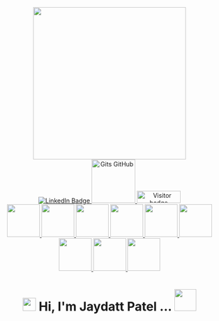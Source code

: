 <div id="header" align="center">
<!--   <img  src="https://media.giphy.com/media/v1.Y2lkPTc5MGI3NjExcTFjZGozcTIzOWVhOW1zZ2NnNmt5azZicm9vOGJ6Y3V1Zmdvc2c4dSZlcD12MV9pbnRlcm5hbF9naWZfYnlfaWQmY3Q9Zw/wLNuW1tCKRiPmDV5Y4/giphy.gif" width="300"/> -->
  <img  src="https://github-readme-stats.vercel.app/api/top-langs/?username=jaydattpatel&exclude_repo=Python-3-Programming-Coursera-University-of-Michigan&exclude_repo=Python-Project-pillow-tesseract-and-opencv-coursera&amp;layout=compact&amp;theme=monokai&amp;count_private=true" width="350">
</div>

<div id="badges" align="center">
  <a href="https://www.linkedin.com/in/jaydattpatel/">
    <img src="https://img.shields.io/badge/LinkedIn-blue?style=for-the-badge&logo=linkedin&logoColor=white" alt="LinkedIn Badge"/>
  </a>
  <a href="https://gist.github.com/jaydattpatel">
    <img src="https://github.com/jaydattpatel/jaydattpatel/assets/124486498/33b65b12-f794-4eb1-a939-a5d8f02f91d7/gist.png" width="100" alt="Gits GitHub"/>
  </a>
  <img src="https://api.visitorbadge.io/api/visitors?path=jaydattpatel%2Fjaydattpatel&label=Visitors&countColor=%2337d67a" alt="Visitor badge" width="100" height="28"/>
</div>

  <div id="repoLinks" align="center">
    <a href='https://github.com/jaydattpatel/HTML-CSS-JavaScript-with-Bootstrap'>
      <img src="https://github.com/jaydattpatel/jaydattpatel/assets/124486498/de34147e-f591-44be-bea2-de2a2783c0ee" width="75" height="75">
      <img src="https://github.com/jaydattpatel/jaydattpatel/assets/124486498/d2b5bb9a-c6fe-4641-b2c7-d8e666ea9d31" width="75" height="75">
    </a> 
    <a href='https://github.com/jaydattpatel/JavaScript'>
      <img src="https://github.com/jaydattpatel/jaydattpatel/assets/124486498/a960c773-a4ec-4034-8296-c239713d2add" width="75" height="75">
    </a>  
    <a href='https://github.com/jaydattpatel/Python-Programming'>
      <img src="https://github.com/jaydattpatel/jaydattpatel/assets/124486498/f2fc6aef-394d-4b96-ab24-94b595b3c37c" width="75" height="75">
    </a> 
    <a href='https://github.com/jaydattpatel/PL-SQL-DBMS'>
      <img src="https://github.com/jaydattpatel/jaydattpatel/assets/124486498/7e4dc330-e729-4117-88ed-6df0016d2691" width="75" height="75">
    </a> 
    <a href="https://github.com/jaydattpatel/Linux-commands-and-Shell-Scripts">
      <img src="https://github.com/jaydattpatel/jaydattpatel/assets/124486498/05f11946-fc0b-4d45-a772-5133076c9af9" width="75" height="75">
    </a> 
    <a href="https://github.com/jaydattpatel/Java-Programs">
      <img src="https://github.com/jaydattpatel/jaydattpatel/assets/124486498/1739c711-386e-45fb-990a-1cd1684cf8c3" width="75" height="75">
    </a> 
    <a href="https://github.com/jaydattpatel/CPP-Programs-with-DSA">
      <img src="https://github.com/jaydattpatel/jaydattpatel/assets/124486498/56ea290f-362e-4061-b920-e0445481072e" width="75" height="75">
    </a> 
    <a href="https://github.com/jaydattpatel/C-Programs">
      <img src="https://github.com/jaydattpatel/jaydattpatel/assets/124486498/eed31d27-148a-4f37-aacb-e0d41f74c433" width="75" height="75">
    </a>
  </div>

<h1 align="center">
  <img src="https://media.giphy.com/media/hvRJCLFzcasrR4ia7z/giphy.gif" width="30px"/>
  Hi, I'm Jaydatt Patel ...
  <img src="https://github.com/jaydattpatel/jaydattpatel/assets/124486498/f638a46c-4b87-4316-88fc-b573dfe1f926" width="50px"/>
</h1>



<!--
**jaydattpatel/jaydattpatel** is a ✨ _special_ ✨ repository because its `README.md` (this file) appears on your GitHub profile.

Here are some ideas to get you started:

- 🔭 I’m currently working on ...
- 🌱 I’m currently learning ...
- 👯 I’m looking to collaborate on ...
- 🤔 I’m looking for help with ...
- 💬 Ask me about ...
- 📫 How to reach me: ...
- 😄 Pronouns: ...
- ⚡ Fun fact: ...
-->
